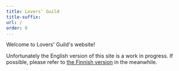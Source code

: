 ```yaml
---
title: Lovers' Guild
title-suffix:
url: /
order: 0
...
```


Welcome to Lovers' Guild's website!

Unfortunately the English version of this site is a work in progress.
If possible, please refer to [the Finnish version][guild-fi] in the meanwhile.

[guild-fi]: https://rakastajienkilta.fi/
